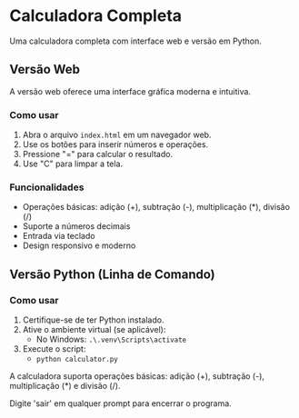 # Calculadora Completa

Uma calculadora completa com interface web e versão em Python.

## Versão Web

A versão web oferece uma interface gráfica moderna e intuitiva.

### Como usar

1. Abra o arquivo `index.html` em um navegador web.
2. Use os botões para inserir números e operações.
3. Pressione "=" para calcular o resultado.
4. Use "C" para limpar a tela.

### Funcionalidades

- Operações básicas: adição (+), subtração (-), multiplicação (*), divisão (/)
- Suporte a números decimais
- Entrada via teclado
- Design responsivo e moderno

## Versão Python (Linha de Comando)

### Como usar

1. Certifique-se de ter Python instalado.
2. Ative o ambiente virtual (se aplicável):
   - No Windows: `.\.venv\Scripts\activate`
3. Execute o script:
   - `python calculator.py`

A calculadora suporta operações básicas: adição (+), subtração (-), multiplicação (*) e divisão (/).

Digite 'sair' em qualquer prompt para encerrar o programa.
